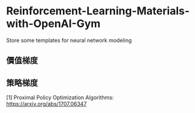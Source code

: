 # Reinforcement-Learning-Materials-with-OpenAI-Gym
Store some templates for neural network modeling

## 價值梯度

## 策略梯度
[1] Proximal Policy Optimization Algorithms: https://arxiv.org/abs/1707.06347
